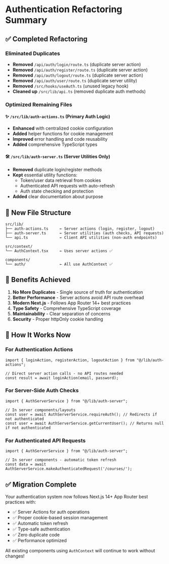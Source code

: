# Authentication Refactoring Summary

## ✅ Completed Refactoring

### Eliminated Duplicates
- **Removed** `/api/auth/login/route.ts` (duplicate server action)
- **Removed** `/api/auth/register/route.ts` (duplicate server action)  
- **Removed** `/api/auth/logout/route.ts` (duplicate server action)
- **Removed** `/api/auth/user/route.ts` (duplicate server utility)
- **Removed** `/src/hooks/useAuth.ts` (unused legacy hook)
- **Cleaned up** `/src/lib/api.ts` (removed duplicate auth methods)

### Optimized Remaining Files

#### ✨ `/src/lib/auth-actions.ts` (Primary Auth Logic)
- **Enhanced** with centralized cookie configuration
- **Added** helper functions for cookie management
- **Improved** error handling and code reusability
- **Added** comprehensive TypeScript types

#### 🛠️ `/src/lib/auth-server.ts` (Server Utilities Only)
- **Removed** duplicate login/register methods
- **Kept** essential utility functions:
  - Token/user data retrieval from cookies
  - Authenticated API requests with auto-refresh
  - Auth state checking and protection
- **Added** clear documentation about purpose

## 📁 New File Structure

```
src/lib/
├── auth-actions.ts     ← Server actions (login, register, logout)
├── auth-server.ts      ← Server utilities (auth checks, API requests)
└── api.ts              ← Client API utilities (non-auth endpoints)

src/context/
└── AuthContext.tsx     ← Uses server actions ✅

components/
└── auth/               ← All use AuthContext ✅
```

## 🎯 Benefits Achieved

1. **No More Duplicates** - Single source of truth for authentication
2. **Better Performance** - Server actions avoid API route overhead
3. **Modern Next.js** - Follows App Router 14+ best practices
4. **Type Safety** - Comprehensive TypeScript coverage
5. **Maintainability** - Clear separation of concerns
6. **Security** - Proper httpOnly cookie handling

## 🔧 How It Works Now

### For Authentication Actions
```tsx
import { loginAction, registerAction, logoutAction } from "@/lib/auth-actions";

// Direct server action calls - no API routes needed
const result = await loginAction(email, password);
```

### For Server-Side Auth Checks
```tsx
import { AuthServerService } from "@/lib/auth-server";

// In server components/layouts
const user = await AuthServerService.requireAuth(); // Redirects if not authenticated
const user = await AuthServerService.getCurrentUser(); // Returns null if not authenticated
```

### For Authenticated API Requests
```tsx
import { AuthServerService } from "@/lib/auth-server";

// In server components - automatic token refresh
const data = await AuthServerService.makeAuthenticatedRequest('/courses/');
```

## ✅ Migration Complete

Your authentication system now follows Next.js 14+ App Router best practices with:
- ✅ Server Actions for auth operations
- ✅ Proper cookie-based session management  
- ✅ Automatic token refresh
- ✅ Type-safe authentication
- ✅ Zero duplicate code
- ✅ Performance optimized

All existing components using `AuthContext` will continue to work without changes!